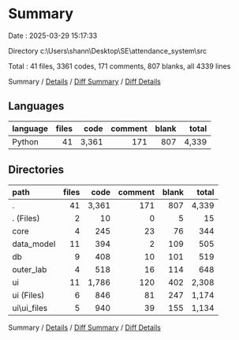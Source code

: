 # Summary

Date : 2025-03-29 15:17:33

Directory c:\\Users\\shann\\Desktop\\SE\\attendance_system\\src

Total : 41 files,  3361 codes, 171 comments, 807 blanks, all 4339 lines

Summary / [Details](details.md) / [Diff Summary](diff.md) / [Diff Details](diff-details.md)

## Languages
| language | files | code | comment | blank | total |
| :--- | ---: | ---: | ---: | ---: | ---: |
| Python | 41 | 3,361 | 171 | 807 | 4,339 |

## Directories
| path | files | code | comment | blank | total |
| :--- | ---: | ---: | ---: | ---: | ---: |
| . | 41 | 3,361 | 171 | 807 | 4,339 |
| . (Files) | 2 | 10 | 0 | 5 | 15 |
| core | 4 | 245 | 23 | 76 | 344 |
| data_model | 11 | 394 | 2 | 109 | 505 |
| db | 9 | 408 | 10 | 101 | 519 |
| outer_lab | 4 | 518 | 16 | 114 | 648 |
| ui | 11 | 1,786 | 120 | 402 | 2,308 |
| ui (Files) | 6 | 846 | 81 | 247 | 1,174 |
| ui\\ui_files | 5 | 940 | 39 | 155 | 1,134 |

Summary / [Details](details.md) / [Diff Summary](diff.md) / [Diff Details](diff-details.md)